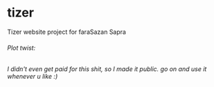 # tizer
Tizer website project for faraSazan Sapra

###### Plot twist:
###### I didn't even get paid for this shit, so I made it public. go on and use it whenever u like :)
